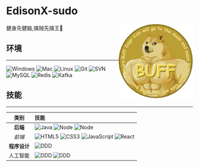 # EdisonX-sudo  

<img align="right" src="imgs/12040.png" />

健身先健脑,擒贼先擒王🔨
  
## 环境  

---
![Windows](https://img.shields.io/badge/-Windows-0078D6?style=flat-square&logo=windows&logoColor=white)
![Mac](https://img.shields.io/badge/-MacOS-000000?style=flat-square&logo=macOS&logoColor=white)
![Linux](https://img.shields.io/badge/-Linux-FCC624?style=flat-square&logo=Linux&logoColor=white)
![Git](https://img.shields.io/badge/-Git-F05032?style=flat-square&logo=git&logoColor=white)
![SVN](https://img.shields.io/badge/-SVN-7E9BC7?style=flat-square&logo=subversion&logoColor=white)
![MySQL](https://img.shields.io/badge/-MySQL-235379?style=flat-square&logo=mysql&logoColor=white)
![Redis](https://img.shields.io/badge/-Redis-DC382D?style=flat-square&logo=Redis&logoColor=white)
![Kafka](https://img.shields.io/badge/-Kafka-231F20?style=flat-square&logo=ApacheKafka&logoColor=white)
  
## 技能  

---
|  类别  | 技能                                                                                                                                                                                                                                                                                                                                                                                                                    |
|:----:|:----------------------------------------------------------------------------------------------------------------------------------------------------------------------------------------------------------------------------------------------------------------------------------------------------------------------------------------------------------------------------------------------------------------------|
|  **后端**  | ![Java](https://img.shields.io/badge/Java-1c93cd?style=flat-square&logo=CoffeeScript&logoColor=white) ![Node](https://img.shields.io/badge/-Node.js-339933?style=flat-square&logo=Node.js&logoColor=white) ![Node](https://img.shields.io/badge/-Flink-E6526F?style=flat-square&logo=ApacheFlink&logoColor=white)                                                                                                     |
| *前端* | ![HTML5](https://img.shields.io/badge/-HTML-E34F26?style=flat-square&logo=html5&logoColor=white) ![CSS3](https://img.shields.io/badge/-CSS-1572B6?style=flat-square&logo=CSS3&logoColor=white) ![JavaScript](https://img.shields.io/badge/-JavaScript-F7DF1E?style=flat-square&logo=JavaScript&logoColor=white)  ![React](https://img.shields.io/badge/-React.js-E34F26?style=flat-square&logo=React&logoColor=white) |
| **程序设计** | ![DDD](https://img.shields.io/badge/-Domain%20Driven%20Design-green?logo=DPD&style=flat-square)                                                                                                                                                                                                                                                                                                                       |
| 人工智能 | ![DDD](https://img.shields.io/badge/-FNN-005CED?logo=ONNX&style=flat-square) ![DDD](https://img.shields.io/badge/-CNN-informational?logo=ONNX&style=flat-square)                                                                                                                                                                                                                                                      |

